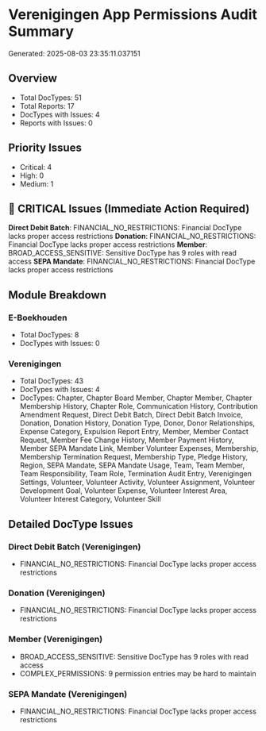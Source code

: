 # Verenigingen App Permissions Audit Summary
Generated: 2025-08-03 23:35:11.037151

## Overview
- Total DocTypes: 51
- Total Reports: 17
- DocTypes with Issues: 4
- Reports with Issues: 0

## Priority Issues
- Critical: 4
- High: 0
- Medium: 1

## 🚨 CRITICAL Issues (Immediate Action Required)

**Direct Debit Batch**: FINANCIAL_NO_RESTRICTIONS: Financial DocType lacks proper access restrictions
**Donation**: FINANCIAL_NO_RESTRICTIONS: Financial DocType lacks proper access restrictions
**Member**: BROAD_ACCESS_SENSITIVE: Sensitive DocType has 9 roles with read access
**SEPA Mandate**: FINANCIAL_NO_RESTRICTIONS: Financial DocType lacks proper access restrictions

## Module Breakdown

### E-Boekhouden
- Total DocTypes: 8
- DocTypes with Issues: 0

### Verenigingen
- Total DocTypes: 43
- DocTypes with Issues: 4
- DocTypes: Chapter, Chapter Board Member, Chapter Member, Chapter Membership History, Chapter Role, Communication History, Contribution Amendment Request, Direct Debit Batch, Direct Debit Batch Invoice, Donation, Donation History, Donation Type, Donor, Donor Relationships, Expense Category, Expulsion Report Entry, Member, Member Contact Request, Member Fee Change History, Member Payment History, Member SEPA Mandate Link, Member Volunteer Expenses, Membership, Membership Termination Request, Membership Type, Pledge History, Region, SEPA Mandate, SEPA Mandate Usage, Team, Team Member, Team Responsibility, Team Role, Termination Audit Entry, Verenigingen Settings, Volunteer, Volunteer Activity, Volunteer Assignment, Volunteer Development Goal, Volunteer Expense, Volunteer Interest Area, Volunteer Interest Category, Volunteer Skill

## Detailed DocType Issues

### Direct Debit Batch (Verenigingen)
- FINANCIAL_NO_RESTRICTIONS: Financial DocType lacks proper access restrictions

### Donation (Verenigingen)
- FINANCIAL_NO_RESTRICTIONS: Financial DocType lacks proper access restrictions

### Member (Verenigingen)
- BROAD_ACCESS_SENSITIVE: Sensitive DocType has 9 roles with read access
- COMPLEX_PERMISSIONS: 9 permission entries may be hard to maintain

### SEPA Mandate (Verenigingen)
- FINANCIAL_NO_RESTRICTIONS: Financial DocType lacks proper access restrictions
